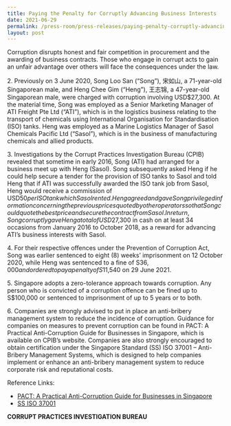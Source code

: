 ```yaml
---
title: Paying the Penalty for Corruptly Advancing Business Interests
date: 2021-06-29
permalink: /press-room/press-releases/paying-penalty-corruptly-advancing-business-interests/
layout: post
---
```

Corruption disrupts honest and fair competition in procurement and the awarding of business contracts. Those who engage in corrupt acts to gain an unfair advantage over others will face the consequences under the law.

2\.         Previously on 3 June 2020, Song Loo San (“Song”), 宋如山, a 71-year-old Singaporean male, and Heng Chee Gim (“Heng”), 王志锦, a 47-year-old Singaporean male, were charged with corruption involving USD$27,300. At the material time, Song was employed as a Senior Marketing Manager of ATI Freight Pte Ltd (“ATI”), which is in the logistics business relating to the transport of chemicals using International Organisation for Standardisation (ISO) tanks. Heng was employed as a Marine Logistics Manager of Sasol Chemicals Pacific Ltd (“Sasol”), which is in the business of manufacturing chemicals and allied products.

3\.         Investigations by the Corrupt Practices Investigation Bureau (CPIB) revealed that sometime in early 2016, Song (ATI) had arranged for a business meet up with Heng (Sasol). Song subsequently asked Heng if he could help secure a tender for the provision of ISO tanks to Sasol and told Heng that if ATI was successfully awarded the ISO tank job from Sasol, Heng would receive a commission of USD$50 per ISO tank which Sasol rented. Heng agreed and gave Song privileged information concerning the previous prices quoted by other operators so that Song could quote the best price and secure the contract from Sasol. In return, Song corruptly gave Heng a total of USD$27,300 in cash on at least 34 occasions from January 2016 to October 2018, as a reward for advancing ATI’s business interests with Sasol.

4\.         For their respective offences under the Prevention of Corruption Act, Song was earlier sentenced to eight (8) weeks’ imprisonment on 12 October 2020, while Heng was sentenced to a fine of S$36,000 and ordered to pay a penalty of S$11,540 on 29 June 2021.

5\.         Singapore adopts a zero-tolerance approach towards corruption. Any person who is convicted of a corruption offence can be fined up to S$100,000 or sentenced to imprisonment of up to 5 years or to both. 

6\.         Companies are strongly advised to put in place an anti-bribery management system to reduce the incidence of corruption. Guidance for companies on measures to prevent corruption can be found in PACT: A Practical Anti-Corruption Guide for Businesses in Singapore, which is available on CPIB’s website. Companies are also strongly encouraged to obtain certification under the Singapore Standard (SS) ISO 37001 – Anti-Bribery Management Systems, which is designed to help companies implement or enhance an anti-bribery management system to reduce corporate risk and reputational costs. 

Reference Links:

* [PACT: A Practical Anti-Corruption Guide for Businesses in Singapore](/research-room/publications/anti-corruption-guide-for-businesses/)<br>
* [SS ISO 37001](/research-room/publications/ss-iso-37001/)


**CORRUPT PRACTICES INVESTIGATION BUREAU**
